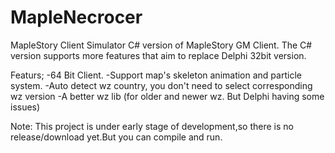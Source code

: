 # MapleNecrocer
MapleStory Client Simulator
C# version of MapleStory GM Client.
The C# version supports more features that aim to replace Delphi 32bit version.

Featurs;
-64 Bit Client.
-Support map's skeleton animation and particle system.
-Auto detect wz country, you don't need to select corresponding wz version 
-A better wz lib (for older and newer wz. But Delphi having some issues) 

Note:
This project is under early stage of development,so there is no release/download yet.But you can compile and run.

